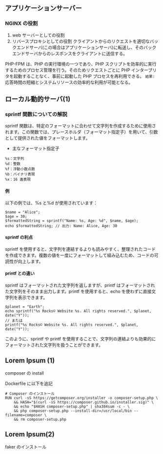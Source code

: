 ## アプリケーションサーバー

### NGINX の役割

1. web サーバーとしての役割
2. リバースプロキシとしての役割
   クライアントからのリクエストを適切なバックエンドサーバ(この場合はアプリケーションサーバ)に転送し、そのバックエンドサーバからのレスポンスをクライアントに送信する。

PHP-FPM は、PHP の実行環境の一つであり、PHP スクリプトを効率的に実行するためのプロセス管理を行う。そのためリクエストごとに PHP インタープリタを起動することなく、事前に起動した PHP プロセスを再利用できる。
`結果:` 応答時間の短縮とシステムリソースの効率的な利用が可能となる。

## ローカル動的サーバ(1)

### sprintf 関数についての解説

sprintf 関数は、特定のフォーマットに合わせて文字列を作成するために使用されます。この関数では、プレースホルダ（フォーマット指定子）を用いて、引数として提供された値をフォーマットします。

- 主なフォーマット指定子

```
%s：文字列
%d：整数
%f：浮動小数点数
%b：バイナリ表現
%x：16 進表現
```

#### 例

以下の例では、%s と%d が使用されています：

```
$name = "Alice";
$age = 30;
$formattedString = sprintf("Name: %s, Age: %d", $name, $age);
echo $formattedString; // 出力: Name: Alice, Age: 30
```

#### sprintf の利点

sprintf を使用すると、文字列を連結するよりも読みやすく、整理されたコードを作成できます。複数の値を一度にフォーマットして組み込むため、コードの可読性が向上します。

#### printf との違い

sprintf はフォーマットされた文字列を返しますが、printf はフォーマットされた文字列をそのまま出力します。printf を使用すると、echo を使わずに直接文字列を表示できます。

```
$planet = "Earth";
echo sprintf("%s Rocks© Website %s. All rights reserved.", $planet, date("Y"));
// または
printf("%s Rocks© Website %s. All rights reserved.", $planet, date("Y"));
```

このように、sprintf や printf を使用することで、文字列の連結よりも効果的にフォーマットされた文字列を扱うことができます。

## Lorem Ipsum (1)

composer の install

Dockerfile に以下を追記

```
# Composer のインストール
RUN curl -sS https://getcomposer.org/installer -o composer-setup.php \
    && HASH="$(curl -sS https://composer.github.io/installer.sig)" \
    && echo "$HASH composer-setup.php" | sha384sum -c - \
    && php composer-setup.php --install-dir=/usr/local/bin --filename=composer \
    && rm composer-setup.php
```

## Lorem Ipsum(2)

faker のインストール

```

```
